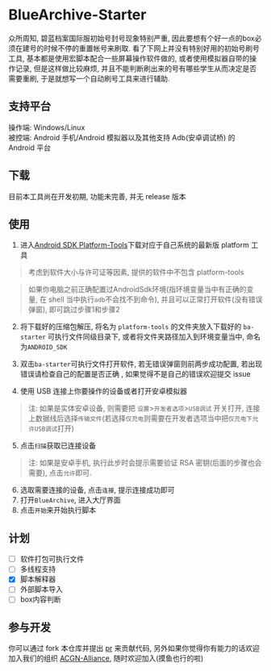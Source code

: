 # BlueArchive-Starter
众所周知, 碧蓝档案国际服初始号封号现象特别严重, 因此要想有个好一点的box必须在建号的时候不停的重置帐号来刷取.
看了下网上并没有特别好用的初始号刷号工具, 基本都是使用宏脚本配合一些屏幕操作软件做的, 或者使用模拟器自带的操作记录, 
但是这样做比较麻烦, 并且不能判断刷出来的号有哪些学生从而决定是否需要重刷, 于是就想写一个自动刷号工具来进行辅助.

## 支持平台
操作端: Windows/Linux  
被控端: Android 手机/Android 模拟器以及其他支持 Adb(安卓调试桥) 的 Android 平台

## 下载
目前本工具尚在开发初期, 功能未完善, 并无 release 版本

## 使用
1. 进入[Android SDK Platform-Tools](https://developer.android.google.cn/studio/releases/platform-tools?hl=zh-cn)下载对应于自己系统的最新版 platform 工具  
> 考虑到软件大小与许可证等因素, 提供的软件中不包含 platform-tools
 
> 如果你电脑之前正确配置过AndroidSdk环境(指环境变量当中有正确的变量, 在 shell 当中执行`adb`不会找不到命令), 并且可以正常打开软件(没有错误弹窗), 
> 即可跳过步骤1和步骤2

2. 将下载好的压缩包解压, 将名为 `platform-tools` 的文件夹放入下载好的 `ba-starter` 可执行文件同级目录下, 或者将文件夹路径加入到环境变量当中, 命名为`ANDROID_SDK`

3. 双击`ba-starter`可执行文件打开软件, 若无错误弹窗则前两步成功配置, 若出现错误请检查自己的配置是否正确
, 如果觉得不是自己的错误欢迎提交 issue

4. 使用 USB 连接上你要操作的设备或者打开安卓模拟器
> 注: 如果是实体安卓设备, 则需要把 `设置`>`开发者选项`>`USB调试` 开关打开, 连接上数据线后选择`传输文件`(若选择`仅充电`则需要在开发者选项当中把`仅充电下允许USB调试`打开)

5. 点击`扫描`获取已连接设备
> 注: 如果是安卓手机, 执行此步时会提示需要验证 RSA 密钥(后面的步骤也会需要), 点击`允许`即可.

6. 选取需要连接的设备, 点击`连接`, 提示连接成功即可
7. 打开`BlueArchive`, 进入大厅界面
8. 点击`开始`来开始执行脚本

## 计划

- [ ] 软件打包可执行文件
- [ ] 多线程支持
- [x] 脚本解释器
- [ ] 外部脚本导入
- [ ] box内容判断

## 参与开发
你可以通过 fork 本仓库并提出 [pr](https://github.com/ACGN-Alliance/BlueArchive-Starter/pulls) 来贡献代码, 另外如果你觉得你有能力的话欢迎加入我们的组织 [ACGN-Alliance](https://github.com/ACGN-Alliance), 随时欢迎加入(摸鱼也行的啦)
